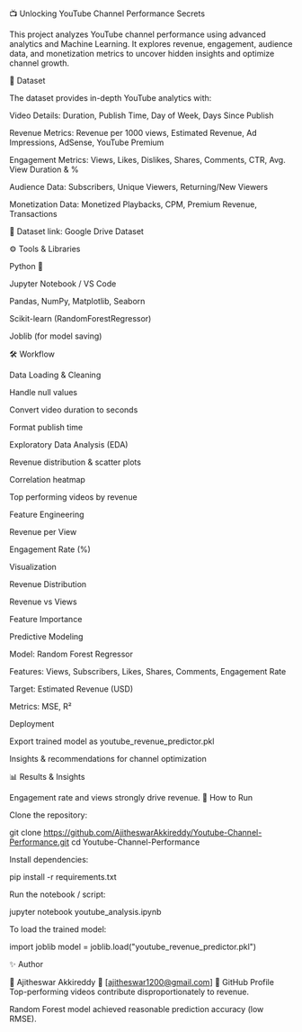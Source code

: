 📺 Unlocking YouTube Channel Performance Secrets

This project analyzes YouTube channel performance using advanced analytics and Machine Learning. It explores revenue, engagement, audience data, and monetization metrics to uncover hidden insights and optimize channel growth.

📂 Dataset

The dataset provides in-depth YouTube analytics with:

Video Details: Duration, Publish Time, Day of Week, Days Since Publish

Revenue Metrics: Revenue per 1000 views, Estimated Revenue, Ad Impressions, AdSense, YouTube Premium

Engagement Metrics: Views, Likes, Dislikes, Shares, Comments, CTR, Avg. View Duration & %

Audience Data: Subscribers, Unique Viewers, Returning/New Viewers

Monetization Data: Monetized Playbacks, CPM, Premium Revenue, Transactions

📌 Dataset link: Google Drive Dataset

⚙️ Tools & Libraries

Python 🐍

Jupyter Notebook / VS Code

Pandas, NumPy, Matplotlib, Seaborn

Scikit-learn (RandomForestRegressor)

Joblib (for model saving)

🛠️ Workflow

Data Loading & Cleaning

Handle null values

Convert video duration to seconds

Format publish time

Exploratory Data Analysis (EDA)

Revenue distribution & scatter plots

Correlation heatmap

Top performing videos by revenue

Feature Engineering

Revenue per View

Engagement Rate (%)

Visualization

Revenue Distribution

Revenue vs Views

Feature Importance

Predictive Modeling

Model: Random Forest Regressor

Features: Views, Subscribers, Likes, Shares, Comments, Engagement Rate

Target: Estimated Revenue (USD)

Metrics: MSE, R²

Deployment

Export trained model as youtube_revenue_predictor.pkl

Insights & recommendations for channel optimization

📊 Results & Insights

Engagement rate and views strongly drive revenue.
🚀 How to Run

Clone the repository:

git clone https://github.com/AjitheswarAkkireddy/Youtube-Channel-Performance.git
cd Youtube-Channel-Performance


Install dependencies:

pip install -r requirements.txt


Run the notebook / script:

jupyter notebook youtube_analysis.ipynb


To load the trained model:

import joblib
model = joblib.load("youtube_revenue_predictor.pkl")

✨ Author

👤 Ajitheswar Akkireddy
📧 [ajitheswar1200@gmail.com]
🔗 GitHub Profile
Top-performing videos contribute disproportionately to revenue.

Random Forest model achieved reasonable prediction accuracy (low RMSE).
